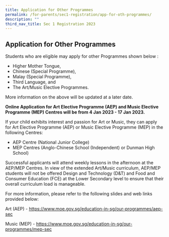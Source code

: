 ```yaml
---
title: Application for Other Programmes
permalink: /for-parents/sec1-registration/app-for-oth-programmes/
description: ""
third_nav_title: Sec 1 Registration 2023
---
```






## **Application for Other Programmes**

Students who are eligible may apply for other Programmes shown below :

* Higher Mother Tongue,
* Chinese (Special Programme),
* Malay (Special Programme),
* Third Language, and
* The Art/Music Elective Programmes.

More information on the above will be updated at a later date.

**Online Application for Art Elective Programme (AEP) and Music Elective Programme (MEP) Centres
will be from 4 Jan 2023 - 17 Jan 2023.**

If your child exhibits interest and passion for Art or Music, they can apply for Art Elective Programme (AEP) or Music Elective Programme (MEP) in the following Centres:

* AEP Centre (National Junior College)
* MEP Centres (Anglo-Chinese School (Independent) or Dunman High School)

Successful applicants will attend weekly lessons in the afternoon at the AEP/MEP Centres. In view of the extended Art/Music curriculum, AEP/MEP students will not be offered Design and Technology (D&T) and Food and Consumer Education (FCE) at the Lower Secondary level to ensure that their overall curriculum load is manageable.

For more information, please refer to the following slides and web links provided below:

Art (AEP) - <a href="https://www.moe.gov.sg/education-in-sg/our-programmes/aep-sec" target="_blank" >https://www.moe.gov.sg/education-in-sg/our-programmes/aep-sec</a> 

Music (MEP) - <a href="https://www.moe.gov.sg/education-in-sg/our-programmes/mep-sec" target="_blank" >https://www.moe.gov.sg/education-in-sg/our-programmes/mep-sec</a> 